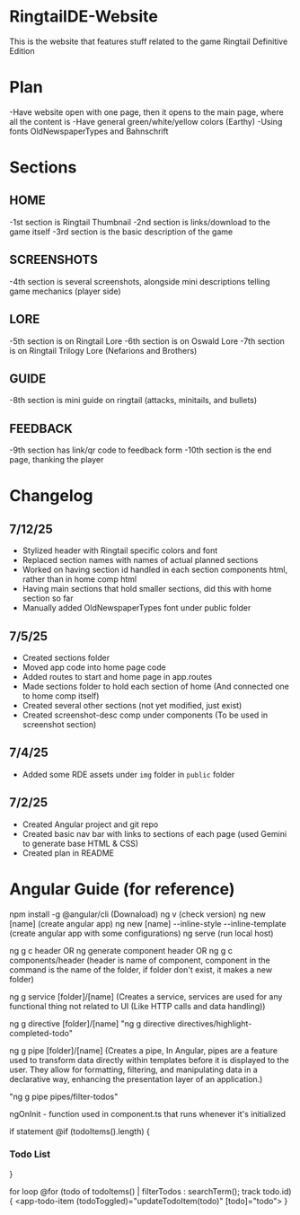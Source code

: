 # RingtailDE-Website
This is the website that features stuff related to the game Ringtail Definitive Edition


# Plan
-Have website open with one page, then it opens to the main page, where all the content is
-Have general green/white/yellow colors (Earthy)
-Using fonts OldNewspaperTypes and Bahnschrift


# Sections
## HOME
-1st section is Ringtail Thumbnail
-2nd section is links/download to the game itself
-3rd section is the basic description of the game

## SCREENSHOTS
-4th section is several screenshots, alongside mini descriptions telling game mechanics (player side)

## LORE
-5th section is on Ringtail Lore
-6th section is on Oswald Lore
-7th section is on Ringtail Trilogy Lore (Nefarions and Brothers)

## GUIDE
-8th section is mini guide on ringtail (attacks, minitails, and bullets)

## FEEDBACK
-9th section has link/qr code to feedback form
-10th section is the end page, thanking the player


# Changelog
## 7/12/25
- Stylized header with Ringtail specific colors and font
- Replaced section names with names of actual planned sections
- Worked on having section id handled in each section components html, rather than in home comp html
- Having main sections that hold smaller sections, did this with home section so far
- Manually added OldNewspaperTypes font under public folder

## 7/5/25
- Created sections folder
- Moved app code into home page code
- Added routes to start and home page in app.routes
- Made sections folder to hold each section of home (And connected one to home comp itself)
- Created several other sections (not yet modified, just exist)
- Created screenshot-desc comp under components (To be used in screenshot section)

## 7/4/25
- Added some RDE assets under `img` folder in `public` folder

## 7/2/25
- Created Angular project and git repo
- Created basic nav bar with links to sections of each page (used Gemini to generate base HTML & CSS)
- Created plan in README



# Angular Guide (for reference)
npm install -g @angular/cli (Downaload)
ng v (check version)
ng new [name] (create angular app)
ng new [name] --inline-style --inline-template (create angular app with some configurations)
ng serve (run local host)

ng g c header 
OR ng generate component header 
OR ng g c components/header
(header is name of component, component in the command is the name of the folder, if folder don't
exist, it makes a new folder)

ng g service [folder]/[name] 
(Creates a service, 
services are used for any functional thing
not related to UI (Like HTTP calls and data handling))

ng g directive [folder]/[name]
"ng g directive directives/highlight-completed-todo"

ng g pipe [folder]/[name]
(Creates a pipe, 
In Angular, pipes are a feature used to transform data directly within templates before it is displayed to the user. They allow for formatting, filtering, and manipulating data in a declarative way, enhancing the presentation layer of an application.)

"ng g pipe pipes/filter-todos"

ngOnInit - function used in component.ts that runs whenever it's initialized

if statement
@if (todoItems().length) {
  <h3>Todo List</h3>
} 

for loop
@for (todo of todoItems() | filterTodos : searchTerm(); track todo.id) {
    <app-todo-item (todoToggled)="updateTodoItem(todo)" [todo]="todo"></app-todo-item>
}